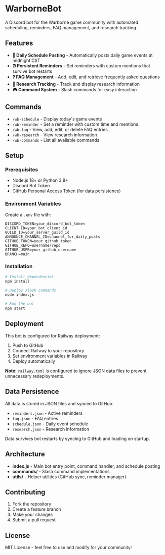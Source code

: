 # WarborneBot

A Discord bot for the Warborne game community with automated scheduling, reminders, FAQ management, and research tracking.

## Features

- **📅 Daily Schedule Posting** - Automatically posts daily game events at midnight CST
- **⏰ Persistent Reminders** - Set reminders with custom mentions that survive bot restarts
- **❓ FAQ Management** - Add, edit, and retrieve frequently asked questions
- **🔬 Research Tracking** - Track and display research information
- **🎮 Command System** - Slash commands for easy interaction

## Commands

- `/wb-schedule` - Display today's game events
- `/wb-reminder` - Set a reminder with custom time and mentions
- `/wb-faq` - View, add, edit, or delete FAQ entries
- `/wb-research` - View research information
- `/wb-commands` - List all available commands

## Setup

### Prerequisites

- Node.js 18+ or Python 3.8+
- Discord Bot Token
- GitHub Personal Access Token (for data persistence)

### Environment Variables

Create a `.env` file with:

```env
DISCORD_TOKEN=your_discord_bot_token
CLIENT_ID=your_bot_client_id
GUILD_ID=your_server_guild_id
ANNOUNCE_CHANNEL_ID=channel_for_daily_posts
GITHUB_TOKEN=your_github_token
GITHUB_REPO=username/repo
GITHUB_USER=your_github_username
BRANCH=main
```

### Installation

```bash
# Install dependencies
npm install

# Deploy slash commands
node index.js

# Run the bot
npm start
```

## Deployment

This bot is configured for Railway deployment:

1. Push to GitHub
2. Connect Railway to your repository
3. Set environment variables in Railway
4. Deploy automatically

**Note:** `railway.toml` is configured to ignore JSON data files to prevent unnecessary redeployments.

## Data Persistence

All data is stored in JSON files and synced to GitHub:

- `reminders.json` - Active reminders
- `faq.json` - FAQ entries
- `schedule.json` - Daily event schedule
- `research.json` - Research information

Data survives bot restarts by syncing to GitHub and loading on startup.

## Architecture

- **index.js** - Main bot entry point, command handler, and schedule posting
- **commands/** - Slash command implementations
- **utils/** - Helper utilities (GitHub sync, reminder manager)

## Contributing

1. Fork the repository
2. Create a feature branch
3. Make your changes
4. Submit a pull request

## License

MIT License - feel free to use and modify for your community!
